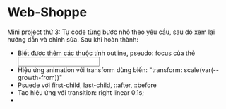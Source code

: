 # Web-Shoppe
Mini project thứ 3: Tự code từng bước nhỏ theo yêu cầu, sau đó xem lại hướng dẫn và chỉnh sửa. Sau khi hoàn thành:
  + Biết được thêm các thuộc tính outline, pseudo: focus của thẻ <input>
  + Hiệu ứng animation với transform dùng biến: "transform: scale(var(--growth-from))"
  + Psuede với first-child, last-child, ::after, ::before
  + Tạo hiệu ứng với transition: right linear 0.1s;
  +               
